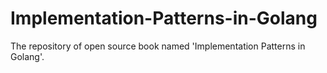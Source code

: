 # Implementation-Patterns-in-Golang
The repository of open source book named 'Implementation Patterns in Golang'.
